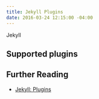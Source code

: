 ```yaml
---
title: Jekyll Plugins
date: 2016-03-24 12:15:00 -04:00
---
```


Jekyll 

## Supported plugins

## Further Reading

- [Jekyll: Plugins](https://jekyllrb.com/docs/plugins/)